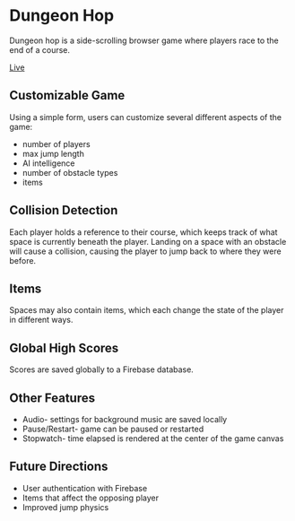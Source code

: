 # Dungeon Hop
Dungeon hop is a side-scrolling browser game where players race to the end of a course.

[Live](http://www.ommish.com/dungeon-hop)

## Customizable Game
Using a simple form, users can customize several different aspects of the game:
- number of players
- max jump length
- AI intelligence
- number of obstacle types
- items

## Collision Detection
Each player holds a reference to their course, which keeps track of what space is currently beneath the player.
Landing on a space with an obstacle will cause a collision, causing the player to jump back to where they were before.

## Items
Spaces may also contain items, which each change the state of the player in different ways.

## Global High Scores
Scores are saved globally to a Firebase database.

## Other Features
- Audio- settings for background music are saved locally
- Pause/Restart- game can be paused or restarted
- Stopwatch- time elapsed is rendered at the center of the game canvas

## Future Directions
- User authentication with Firebase
- Items that affect the opposing player
- Improved jump physics
